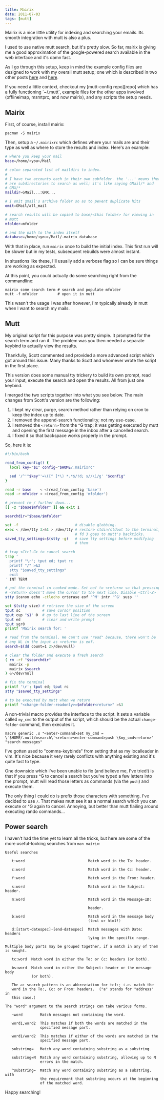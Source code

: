 ```yaml
---
title: Mairix
date: 2011-07-03
tags: [mutt]
---
```


Mairix is a nice little utility for indexing and searching your emails. 
Its smooth integration with mutt is also a plus.

I used to use native mutt search, but it's pretty slow. So far, mairix 
is giving me a good approximation of the google-powered search available 
in the web interface and it's damn fast.

As I go through this setup, keep in mind the example config files are 
designed to work with my overall mutt setup; one which is described in 
two other posts [here][1] and [here][2].

[1]: /posts/mutt_gmail_offlineimap "Mutt + Gmail + Offlineimap"
[2]: /posts/two_accounts_in_mutt   "Using Two IMAP Accounts in Mutt"

<div class="well">
If you need a little context, checkout my [mutt-config repo][repo] which 
has a fully functioning `~/.mutt`, example files for the other apps 
involved (offlineimap, msmtprc, and now mairix), and any scripts the 
setup needs.
</div>

[repo]: https://github.com/pbrisbin/mutt-config "mutt-config on github"

## Mairix

First, of course, install mairix:

```
pacman -S mairix
```

Then, setup a `~/.mairixrc` which defines where your mails are and their 
type as well as where to store the results and index. Here's an example:

```bash 
# where you keep your mail
base=/home/<you>/Mail

# colon separated list of maildirs to index.
#
# I have two accounts each in their own subfolder. the '...' means there 
# are subdirectories to search as well; it's like saying GMail/* and 
# GMX/*
maildir=GMail...:GMX...

# I omit gmail's archive folder so as to pevent duplicate hits
omit=GMail/all_mail

# search results will be copied to base/<this folder> for viewing in 
# mutt
mfolder=mfolder

# and the path to the index itself
database=/home/<you>/Mail/.mairix_database
```

With that in place, run `mairix` once to build the initial index. This 
first run will be slower but in my tests, subsequent rebuilds were almost 
instant.

<div class="well">
In situations like these, I'll usually add a verbose flag so I can be 
sure things are working as expected.
</div>

At this point, you could actually do some searching right from the 
commandline:

```
mairix some search term # search and populate mfolder
mutt -f mfolder         # open it in mutt
```

This wasn't the usage I was after however, I'm typically already in mutt 
when I want to search my mails.

## Mutt

My original script for this purpose was pretty simple. It prompted for 
the search term and ran it. The problem was you then needed a separate 
keybind to actually view the results.

Thankfully, Scott commented and provided a more advanced script which 
got around this issue. Many thanks to Scott and whomever wrote the 
script in the first place.

This version does some manual tty trickery to build its own prompt, read 
your input, execute the search and open the results. All from just one 
keybind.

I merged the two scripts together into what you see below. The main 
changes from Scott's version are the following:

1. I kept my clear, purge, search method rather than relying on cron to 
   keep the index up to date.
2. I removed the append-search functionality; not my use-case.
3. I removed the `<return>` from the ^G trap; it was getting executed by 
   mutt and opening the first message in the inbox after a cancelled 
   search.
4. I fixed it so that backspace works properly in the prompt.

So, here it is:

```bash 
#!/bin/bash

read_from_config() {
  local key="$1" config="$HOME/.mairixrc"

  sed '/^'"$key"'=\([^ ]*\) *.*$/!d; s//\1/g' "$config"
}

read -r base    < <(read_from_config 'base')
read -r mfolder < <(read_from_config 'mfolder')

# prevent rm / further down...
[[ -z "$base$mfolder" ]] && exit 1

searchdir="$base/$mfolder"

set -f                          # disable globbing.
exec < /dev/tty 3>&1 > /dev/tty # restore stdin/stdout to the terminal,
                                # fd 3 goes to mutt's backticks.
saved_tty_settings=$(stty -g)   # save tty settings before modifying
                                # them

# trap <Ctrl-G> to cancel search
trap '
  printf "\r"; tput ed; tput rc
  printf "/" >&3
  stty "$saved_tty_settings"
  exit
' INT TERM

# put the terminal in cooked mode. Set eof to <return> so that pressing
# <return> doesn't move the cursor to the next line. Disable <Ctrl-Z>
stty icanon echo -ctlecho crterase eof '^M' intr '^G' susp ''

set $(stty size) # retrieve the size of the screen
tput sc          # save cursor position
tput cup "$1" 0  # go to last line of the screen
tput ed          # clear and write prompt
tput sgr0
printf 'Mairix search for: '

# read from the terminal. We can't use "read" because, there won't be
# any NL in the input as <return> is eof.
search=$(dd count=1 2>/dev/null)

# clear the folder and execute a fresh search
( rm -rf "$searchdir"
  mairix -p
  mairix $search
) &>/dev/null

# fix the terminal
printf '\r'; tput ed; tput rc
stty "$saved_tty_settings"

# to be executed by mutt when we return
printf "<change-folder-readonly>=$mfolder<return>" >&3
```

A non-trivial macro provides the interface to the script. It sets a 
variable called `my_cmd` to the output of the script, which should be 
the actual `change-folder` command, then executes it.

```
macro generic ,s "<enter-command>set my_cmd = \`$HOME/.mutt/msearch\`<return><enter-command>push \$my_cmd<return>" "search messages"
```

<div class="well">
I've gotten used to "comma-keybinds" from setting that as my localleader 
in vim. It's nice because it very rarely conflicts with anything 
existing and it's quite fast to type.
</div>

One downside which I've been unable to fix (and believe me, I've tried!) 
is that if you press ^G to cancel a search but you've typed a few 
letters into the prompt, mutt will read those letters as commands (via 
the `push`) and execute them.

The only thing I could do is prefix those characters with something. 
I've decided to use `/`. That makes mutt see it as a normal search which 
you can execute or ^G again to cancel. Annoying, but better than mutt 
flailing around executing rando commands...

## Power search

I haven't had the time yet to learn all the tricks, but here are some of 
the more useful-looking searches from `man mairix`:

```
Useful searches

   t:word                             Match word in the To: header.

   c:word                             Match word in the Cc: header.

   f:word                             Match word in the From: header.

   s:word                             Match word in the Subject: header.

   m:word                             Match word in the Message-ID: 

                                      header.

   b:word                             Match word in the message body 
                                      (text or html!)

   d:[start-datespec]-[end-datespec]  Match messages with Date: headers 
                                      lying in the specific range.

Multiple body parts may be grouped together, if a match in any of them 
is sought.

   tc:word  Match word in either the To: or Cc: headers (or both).

   bs:word  Match word in either the Subject: header or the message body 
            (or both).

   The a: search pattern is an abbreviation for tcf:; i.e. match the 
   word in the To:, Cc: or From: headers.  ("a" stands for "address" in 
   this case.)

The "word" argument to the search strings can take various forms.

   ~word        Match messages not containing the word.

   word1,word2  This matches if both the words are matched in the 
                specified message part.

   word1/word2  This matches if either of the words are matched in the 
                specified message part.

   substring=   Match any word containing substring as a substring

   substring=N  Match any word containing substring, allowing up to N 
                errors in the match.

   ^substring=  Match any word containing substring as a substring, with 
                the requirement that substring occurs at the beginning 
                of the matched word.
```

Happy searching!
